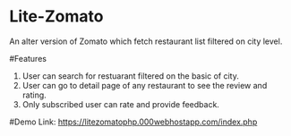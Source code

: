 # Lite-Zomato
An alter version of Zomato which fetch restaurant list filtered on city level.

#Features
  1. User can search for restuarant filtered on the basic of city.
  2. User can go to detail page of any restaurant to see the review and rating.
  3. Only subscribed user can rate and provide feedback.
  
#Demo Link:
  https://litezomatophp.000webhostapp.com/index.php
